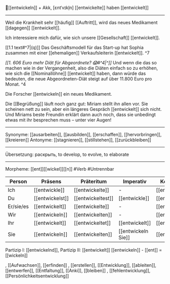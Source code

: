 🔬[[entwickeln]] + Akk, [ɛntˈvɪkl̩n]
[[entwickelte]]
haben [[entwickelt]]

---
Weil die Krankheit sehr [[häufig]] [[Auftritt]], wird das neues Medikament [[dagegen]] [[entwickelt]]. 

Ich interessiere mich dafür, wie sich unsere [[Gesellschaft]] [[entwickelt]].

[[1.1 text#^7|(q)]] Das Geschäftsmodell für das Start-up hat Sophia zusammen mit einer [[ehemaligen]] Verkaufsleiterin [[entwickelt]]. ^7
 

*[[1. 606 Euro mehr Diät für Abgeordnete? 😱#^4|^]]* Und wenn die das so machen wie in der Vergangenheit, also die Diäten einfach so zu erhöhen, wie sich die [[Nominallöhne]] [[entwickelt]] haben, dann würde das bedeuten, die neue Abgeordneten-Diät steigt auf über 11.800 Euro pro Monat. ^4


Die Forscher [[entwickeln]] ein neues Medikament.

Die [[Begrüßung]] läuft noch ganz gut: Miriam stellt ihn allen vor. Sie scheinen nett zu sein, aber ein längeres Gespräch [[entwickelt]] sich nicht. Und Miriams beste Freundin erklärt dann auch noch, dass sie unbedingt etwas mit ihr besprechen muss – unter vier Augen! 

---
Synonyme: [[ausarbeiten]], [[ausbilden]], [[erschaffen]], [[hervorbringen]], [[kreieren]]
Antonyme: [[stagnieren]], [[stillstehen]], [[zurückbleiben]]

---
Übersetzung: раскрыть, to develop, to evolve, to elaborate

---
Morpheme: [[ent]][[wickel]][[n]]
 #Verb  #Untrennbar

| Person    | Präsens         | Präteritum        | Imperativ          | Konjunktiv I     | Konjunktiv II     |
| --------- | --------------- | ----------------- | ------------------ | ---------------- | ----------------- |
| Ich       | [[entwickle]]   | [[entwickelte]]   | -                  | [[entwickle]]    | [[entwickelte]]   |
| Du        | [[entwickelst]] | [[entwickeltest]] | [[entwickle]]      | [[entwickelest]] | [[entwickeltest]] |
| Er/sie/es | [[entwickelt]]  | [[entwickelte]]   | -                  | [[entwickele]]   | [[entwickelte]]   |
| Wir       | [[entwickeln]]  | [[entwickelten]]  | -                  | [[entwickeln]]   | [[entwickelten]]  |
| Ihr       | [[entwickelt]]  | [[entwickeltet]]  | [[entwickelt]]     | [[entwickelet]]  | [[entwickeltet]]  |
| Sie       | [[entwickeln]]  | [[entwickelten]]  | [[entwickeln Sie]] | [[entwickeln]]   | [[entwickelten]]  |

Partizip I: [[entwickelnd]], Partizip II: [[entwickelt]]
[[entwickeln]] - [[ent]] = [[wickeln]]


, [[Aufwachsen]], [[erfinden]]
, [[erstellen]], [[Entwicklung]], [[ableiten]], [[entwerfen]], [[Entfaltung]], [[Anki]], [[bleiben]]
, [[fehlentwicklung]], [[Persönlichkeitsentwicklung]]